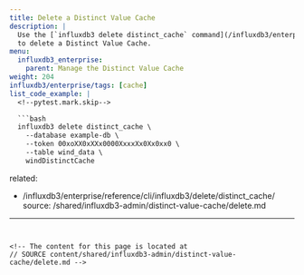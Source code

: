 ```yaml
---
title: Delete a Distinct Value Cache
description: |
  Use the [`influxdb3 delete distinct_cache` command](/influxdb3/enterprise/reference/cli/influxdb3/delete/distinct_cache/)
  to delete a Distinct Value Cache.
menu:
  influxdb3_enterprise:
    parent: Manage the Distinct Value Cache
weight: 204
influxdb3/enterprise/tags: [cache]
list_code_example: |
  <!--pytest.mark.skip-->

  ```bash
  influxdb3 delete distinct_cache \
    --database example-db \
    --token 00xoXX0xXXx0000XxxxXx0Xx0xx0 \
    --table wind_data \
    windDistinctCache
  ```
related:
  - /influxdb3/enterprise/reference/cli/influxdb3/delete/distinct_cache/
source: /shared/influxdb3-admin/distinct-value-cache/delete.md
---
```


<!-- The content for this page is located at
// SOURCE content/shared/influxdb3-admin/distinct-value-cache/delete.md -->
